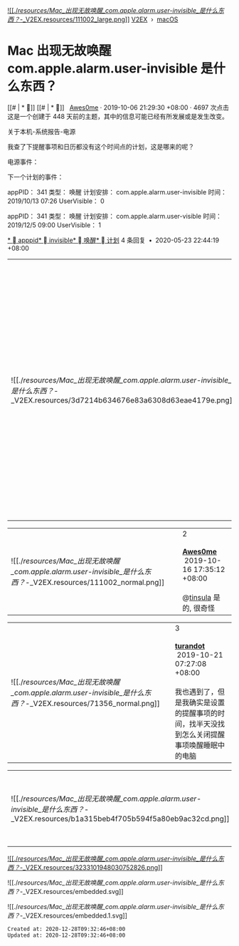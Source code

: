 
[![[./_resources/Mac_出现无故唤醒_com.apple.alarm.user-invisible_是什么东西？_-_V2EX.resources/111002_large.png]]](https://www.v2ex.com/member/Awes0me)
[V2EX](https://www.v2ex.com/)  ›  [macOS](https://www.v2ex.com/go/macos)

# Mac 出现无故唤醒 com.apple.alarm.user-invisible 是什么东西？

[[# | *   ]] [[# | *   ]]
  [Awes0me](https://www.v2ex.com/member/Awes0me) · 2019-10-06 21:29:30 +08:00 · 4697 次点击
这是一个创建于 448 天前的主题，其中的信息可能已经有所发展或是发生改变。

关于本机-系统报告-电源

我查了下提醒事项和日历都没有这个时间点的计划，这是哪来的呢？

电源事件：

下一个计划的事件：

appPID： 341 类型： 唤醒 计划安排： com.apple.alarm.user-invisible 时间： 2019/10/13 07:26 UserVisible： 0

appPID： 341 类型： 唤醒 计划安排： com.apple.alarm.user-visible 时间： 2019/12/5 09:00 UserVisible： 1

[*   
apppid](https://www.v2ex.com/tag/apppid)[*   
invisible](https://www.v2ex.com/tag/invisible)[*   
唤醒](https://www.v2ex.com/tag/%E5%94%A4%E9%86%92)[*   
计划](https://www.v2ex.com/tag/%E8%AE%A1%E5%88%92)
4 条回复  **•**  2020-05-23 22:44:19 +08:00

|     |     |     |
| --- | --- | --- |
| ![[./_resources/Mac_出现无故唤醒_com.apple.alarm.user-invisible_是什么东西？_-_V2EX.resources/3d7214b634676e83a6308d63eae4179e.png]] |     | 1<br><br>**[tinsula](https://www.v2ex.com/member/tinsula)**   2019-10-16 17:25:31 +08:00<br><br>我也有，是升级到 macos 10.15 有的 你也是吗<br>电源事件：<br>下一个计划的事件：<br>appPID： 367<br>类型： 唤醒<br>计划安排： com.apple.alarm.user-visible<br>时间： 2019/10/18 09:00<br>UserVisible： 1<br>appPID： 367<br>类型： 唤醒<br>计划安排： com.apple.alarm.user-visible<br>时间： 2019/10/18 09:00<br>UserVisible： 1 |

|     |     |     |
| --- | --- | --- |
| ![[./_resources/Mac_出现无故唤醒_com.apple.alarm.user-invisible_是什么东西？_-_V2EX.resources/111002_normal.png]] |     | 2<br><br>**[Awes0me](https://www.v2ex.com/member/Awes0me)**   2019-10-16 17:35:12 +08:00<br><br>@[tinsula](https://www.v2ex.com/member/tinsula) 是的, 很奇怪 |

|     |     |     |
| --- | --- | --- |
| ![[./_resources/Mac_出现无故唤醒_com.apple.alarm.user-invisible_是什么东西？_-_V2EX.resources/71356_normal.png]] |     | 3<br><br>**[turandot](https://www.v2ex.com/member/turandot)**   2019-10-21 07:27:08 +08:00<br><br>我也遇到了，但是我确实是设置的提醒事项的时间，找半天没找到怎么关闭提醒事项唤醒睡眠中的电脑 |

|     |     |     |
| --- | --- | --- |
| ![[./_resources/Mac_出现无故唤醒_com.apple.alarm.user-invisible_是什么东西？_-_V2EX.resources/b1a315beb4f705b594f5a80eb9ac32cd.png]] |     | 4<br><br>**[yinxianwei](https://www.v2ex.com/member/yinxianwei)**   218 天前<br><br>pmset schedule cancelall |

[![[./_resources/Mac_出现无故唤醒_com.apple.alarm.user-invisible_是什么东西？_-_V2EX.resources/3233101948030752826.png]]](https://googleads.g.doubleclick.net/aclk?sa=L&ai=CwYYlrDXpX9exGtaLrQHbzoqQAuC4-d9gjLOrhb8M2tkeEAEggKvwO2DpAsgBAqkC7PYEVpYXYz6oAwHIA8kEqgTOAU_QvQxchsPLBBKw_FcFMllPZR47qm3SYMApPPtEpFtLUTYPG9BVF0GG_IbMXwvHQFYrnGdaJqU-Z-2g2E4_NQkTgP4Aw_L48NjghVur219IQYPJTH29lbxDAqdUVOSYyIlJLGsBeRQYM5kRHpGGrD6UXb_BhZgd3fjOJj-oP41nZpoXrkqekFt0Nqn3mwsnxbqorXMb7QAjqC3zY9Ch_vJ_pblrEXiDPdBoZMyOxp93t7iT9MzhA-qYDz0VsbhiVoed_ucOOBffzr4c6XNPwATf75iSpwOQBgGgBgKAB4S6_ZICiAcBkAcCqAfVyRuoB_DZG6gH8tkbqAeUmLECqAel3xuoB47OG6gHk9gbqAe6BqgH7paxAqgHpr4bqAfs1RuoB_PRG6gH7NUbqAeW2BvYBwHSCAYIABACGBqxCbti1ahctkLJgAoBmAsByAsB2BMD&ae=1&num=1&cid=CAMSeQClSFh3ge_xB-_OUZAMZ4lAoBTm5vKt0a0ssJOo9iQepWUO8CuBvm6rttG9n6yA5ogSHh2tBIgVSK4YSD1TSQMQBB35ujVSUuHE40aKqOtK1zFEgTYZ3TO1gzPFD56wK33WlGTiH9vQGnbpm3FROc2iWHgKf_mr7l8&sig=AOD64_2EOndYAzxjpeoNDi1wjH6O0X_S2A&client=ca-pub-3465543440750523&nb=17&adurl=https://exam.ncnu.edu.tw/GTran.html)

![[./_resources/Mac_出现无故唤醒_com.apple.alarm.user-invisible_是什么东西？_-_V2EX.resources/embedded.svg]]

![[./_resources/Mac_出现无故唤醒_com.apple.alarm.user-invisible_是什么东西？_-_V2EX.resources/embedded.1.svg]]

    Created at: 2020-12-28T09:32:46+08:00
    Updated at: 2020-12-28T09:32:46+08:00

